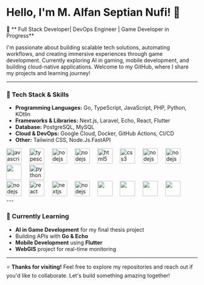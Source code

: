 # Hello, I'm M. Alfan Septian Nufi! 👋

🚀 ** Full Stack Developer| DevOps Engineer | Game Developer in Progress**  

I'm passionate about building scalable tech solutions, automating workflows, and creating immersive experiences through game development. Currently exploring AI in gaming, mobile development, and building cloud-native applications. Welcome to my GitHub, where I share my projects and learning journey!

---

### 🔧 Tech Stack & Skills

- **Programming Languages:** Go, TypeScript, JavaScript, PHP, Python, KOtlin
- **Frameworks & Libraries:** Next.js, Laravel, Echo, React, Flutter
- **Database:** PostgreSQL, MySQL
- **Cloud & DevOps:** Google Cloud, Docker, GitHub Actions, CI/CD
- **Other:** Tailwind CSS, Node.Js.FastAPI

<div align="left">
  <img src="https://cdn.jsdelivr.net/gh/devicons/devicon/icons/javascript/javascript-original.svg" height="40" alt="javascript logo"  />
  <img width="12" />
  <img src="https://cdn.jsdelivr.net/gh/devicons/devicon/icons/typescript/typescript-original.svg" height="40" alt="typescript logo"  />
  <img width="12" />

 
  <img src="https://cdn.jsdelivr.net/gh/devicons/devicon/icons/cplusplus/cplusplus-original.svg" height="40" alt="nodejs logo"  />
  <img width="12" />
  <img src="https://cdn.jsdelivr.net/gh/devicons/devicon/icons/c/c-original.svg" height="40" alt="nodejs logo"  />
  <img width="12" />
  <img src="https://cdn.jsdelivr.net/gh/devicons/devicon/icons/html5/html5-original.svg" height="40" alt="html5 logo"  />
  <img width="12" />
  <img src="https://cdn.jsdelivr.net/gh/devicons/devicon/icons/css3/css3-original.svg" height="40" alt="css3 logo"  />
  <img width="12" />
   <img src="https://cdn.jsdelivr.net/gh/devicons/devicon/icons/php/php-original.svg" height="40" alt="nodejs logo"  />
    <img width="12" />
     <img src="https://cdn.jsdelivr.net/gh/devicons/devicon/icons/go/go-original-wordmark.svg" height="40" alt="nodejs logo"  />
  <img width="12" />
  <img src="https://cdn.jsdelivr.net/gh/devicons/devicon/icons/java/java-original.svg" height="40" />
  <img width="12" />
  <img src="https://cdn.jsdelivr.net/gh/devicons/devicon/icons/python/python-original.svg" height="40" alt="python logo"  />
</div>

<div align="left">
  <img src="https://cdn.jsdelivr.net/gh/devicons/devicon/icons/laravel/laravel-original.svg" height="40" alt="nodejs logo"  />
  <img width="12" />
  <img src="https://cdn.jsdelivr.net/gh/devicons/devicon/icons/react/react-original.svg" height="40" alt="react logo"  />
  <img width="12" />
  <img src="https://cdn.jsdelivr.net/gh/devicons/devicon/icons/nextjs/nextjs-original.svg" height="40" alt="nextjs logo"  />
  <img width="12" />
  <img src="https://cdn.jsdelivr.net/gh/devicons/devicon/icons/nodejs/nodejs-original.svg" height="40" alt="nodejs logo"  />
  <img width="12" />
  <img src="https://cdn.jsdelivr.net/gh/devicons/devicon/icons/express/express-original-wordmark.svg" height="40"/>
  <img width="12" />
  <img src="https://cdn.jsdelivr.net/gh/devicons/devicon/icons/flask/flask-original.svg" height="40"/>
  <img width="12" />
  <img src="https://cdn.jsdelivr.net/gh/devicons/devicon/icons/firebase/firebase-plain-wordmark.svg" height="40"/>
  <img width="12" />
  <img src="https://cdn.jsdelivr.net/gh/devicons/devicon/icons/mysql/mysql-original-wordmark.svg" height="40"/>
  <img width="12" />
  
</div>
---

### 🌱 Currently Learning

- **AI in Game Development** for my final thesis project
- Building APIs with **Go & Echo**
- **Mobile Development** using **Flutter**
- **WebGIS** project for real-time monitoring

---

⭐️ **Thanks for visiting!** Feel free to explore my repositories and reach out if you'd like to collaborate. Let's build something amazing together!
